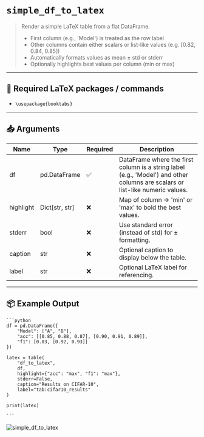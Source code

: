 # `simple_df_to_latex`

> Render a simple LaTeX table from a flat DataFrame.
> - First column (e.g., 'Model') is treated as the row label
> - Other columns contain either scalars or list-like values (e.g. [0.82, 0.84, 0.85])
> - Automatically formats values as mean ± std or stderr
> - Optionally highlights best values per column (min or max)

---

## 🧾 Required LaTeX packages / commands

- `\usepackage{booktabs}`


---

## 📥 Arguments

| Name | Type | Required | Description |
|------|------|----------|-------------|
| df | pd.DataFrame | ✅ | DataFrame where the first column is a string label (e.g., 'Model') and other columns are scalars or list-like numeric values. |
| highlight | Dict[str, str] | ❌ | Map of column → 'min' or 'max' to bold the best values. |
| stderr | bool | ❌ | Use standard error (instead of std) for ± formatting. |
| caption | str | ❌ | Optional caption to display below the table. |
| label | str | ❌ | Optional LaTeX label for referencing. |

---

## 📦 Example Output

````{dropdown} Click to show example code
```python
df = pd.DataFrame({
    "Model": ["A", "B"],
    "acc": [[0.85, 0.88, 0.87], [0.90, 0.91, 0.89]],
    "f1": [0.83, [0.92, 0.93]]
})

latex = table(
    "df_to_latex",
    df,
    highlight={"acc": "max", "f1": "max"},
    stderr=False,
    caption="Results on CIFAR-10",
    label="tab:cifar10_results"
)

print(latex)

```
````

<img src="../../_images/simple_df_to_latex.png" alt="simple_df_to_latex" style="max-width: 100%; width: auto; height: auto; max-height: 450px;">
